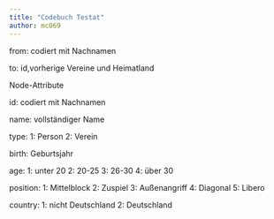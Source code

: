 ```yaml
---
title: "Codebuch Testat"
author: mc069
---
```


<Codebuch Testat>

<Edge-Attribute>

from: codiert mit Nachnamen

to: id,vorherige Vereine und Heimatland



Node-Attribute

id: codiert mit Nachnamen

name: vollständiger Name

type: 1: Person 2: Verein

birth: Geburtsjahr

age: 1: unter 20
2: 20-25
3: 26-30
4: über 30

position: 1: Mittelblock
2: Zuspiel
3: Außenangriff
4: Diagonal
5: Libero

country: 1: nicht Deutschland
2: Deutschland
